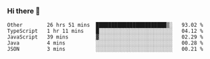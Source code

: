 ### Hi there 👋

<!--
**Hundeklemmen/Hundeklemmen** is a ✨ _special_ ✨ repository because its `README.md` (this file) appears on your GitHub profile.

Here are some ideas to get you started:

- 🔭 I’m currently working on ...
- 🌱 I’m currently learning ...
- 👯 I’m looking to collaborate on ...
- 🤔 I’m looking for help with ...
- 💬 Ask me about ...
- 📫 How to reach me: ...
- 😄 Pronouns: ...
- ⚡ Fun fact: ...
-->
<!--START_SECTION:waka-->
```text
Other        26 hrs 51 mins  ███████████████████████▒░   93.02 % 
TypeScript   1 hr 11 mins    █░░░░░░░░░░░░░░░░░░░░░░░░   04.12 % 
JavaScript   39 mins         ▓░░░░░░░░░░░░░░░░░░░░░░░░   02.29 % 
Java         4 mins          ░░░░░░░░░░░░░░░░░░░░░░░░░   00.28 % 
JSON         3 mins          ░░░░░░░░░░░░░░░░░░░░░░░░░   00.21 % 
```
<!--END_SECTION:waka-->
